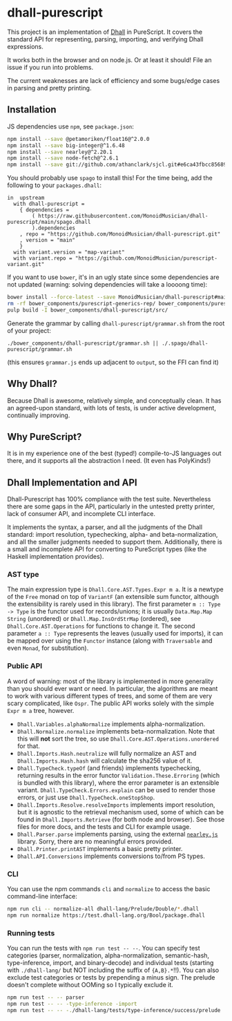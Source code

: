 # dhall-purescript
This project is an implementation of [Dhall](https://github.com/dhall-lang/dhall-lang) in PureScript. It covers the standard API for representing, parsing, importing, and verifying Dhall expressions.

It works both in the browser and on node.js. Or at least it should! File an issue if you run into problems.

The current weaknesses are lack of efficiency and some bugs/edge cases in parsing and pretty printing.

## Installation
JS dependencies use `npm`, see `package.json`:
```sh
npm install --save @petamoriken/float16@^2.0.0
npm install --save big-integer@^1.6.48
npm install --save nearley@^2.20.1
npm install --save node-fetch@^2.6.1
npm install --save git://github.com/athanclark/sjcl.git#e6ca43fbcc85689f9e6b212cc88b85a53295a459
```

You should probably use `spago` to install this! For the time being, add the following to your `packages.dhall`:
```dhall
in  upstream
  with dhall-purescript =
    { dependencies =
        ( https://raw.githubusercontent.com/MonoidMusician/dhall-purescript/main/spago.dhall
        ).dependencies
    , repo = "https://github.com/MonoidMusician/dhall-purescript.git"
    , version = "main"
    }
  with variant.version = "map-variant"
  with variant.repo = "https://github.com/MonoidMusician/purescript-variant.git"
```

If you want to use `bower`, it's in an ugly state since some dependencies are not updated (warning: solving dependencies will take a loooong time):
```sh
bower install --force-latest --save MonoidMusician/dhall-purescript#main
rm -rf bower_components/purescript-generics-rep/ bower_components/purescript-proxy/
pulp build -I bower_components/dhall-purescript/src/
```

Generate the grammar by calling `dhall-purescript/grammar.sh` from the root of your project:
```
./bower_components/dhall-purescript/grammar.sh || ./.spago/dhall-purescript/grammar.sh
```
(this ensures `grammar.js` ends up adjacent to `output`, so the FFI can find it)

## Why Dhall?
Because Dhall is awesome, relatively simple, and conceptually clean. It has an agreed-upon standard, with lots of tests, is under active development, continually improving.

## Why PureScript?
It is in my experience one of the best (typed!) compile-to-JS languages out there, and it supports all the abstraction I need. (It even has PolyKinds!)

## Dhall Implementation and API
Dhall-Purescript has 100% compliance with the test suite. Nevertheless there are some gaps in the API, particularly in the untested pretty printer, lack of consumer API, and incomplete CLI interface.

It implements the syntax, a parser, and all the judgments of the Dhall standard: import resolution, typechecking, alpha- and beta-normalization, and all the smaller judgments needed to support them. Additionally, there is a small and incomplete API for converting to PureScript types (like the Haskell implementation provides).

### AST type

The main expression type is `Dhall.Core.AST.Types.Expr m a`. It is a newtype of the `Free` monad on top of `VariantF` (an extensible sum functor, although the extensibility is rarely used in this library). The first parameter `m :: Type -> Type` is the functor used for records/unions; it is usually `Data.Map.Map String` (unordered) or `Dhall.Map.InsOrdStrMap` (ordered), see `Dhall.Core.AST.Operations` for functions to change it. The second parameter `a :: Type` represents the leaves (usually used for imports), it can be mapped over using the `Functor` instance (along with `Traversable` and even `Monad`, for substitution).

### Public API

A word of warning: most of the library is implemented in more generality than you should ever want or need. In particular, the algorithms are meant to work with various different types of trees, and some of them are very scary complicated, like `Ospr`. The public API works solely with the simple `Expr m a` tree, however.

- `Dhall.Variables.alphaNormalize` implements alpha-normalization.
- `Dhall.Normalize.normalize` implements beta-normalization. Note that this will **not** sort the tree, so use `Dhall.Core.AST.Operations.unordered` for that.
- `Dhall.Imports.Hash.neutralize` will fully normalize an AST and `Dhall.Imports.Hash.hash` will calculate the sha256 value of it.
- `Dhall.TypeCheck.typeOf` (and friends) implements typechecking, returning results in the error functor `Validation.These.Erroring` (which is bundled with this library), where the error parameter is an extensible variant. `Dhall.TypeCheck.Errors.explain` can be used to render those errors, or just use `Dhall.TypeCheck.oneStopShop`.
- `Dhall.Imports.Resolve.resolveImports` implements import resolution, but it is agnostic to the retrieval mechanism used, some of which can be found in `Dhall.Imports.Retrieve` (for both node and browser). See those files for more docs, and the tests and CLI for example usage.
- `Dhall.Parser.parse` implements parsing, using the external [`nearley.js`](https://nearley.js.org/) library. Sorry, there are no meaningful errors provided.
- `Dhall.Printer.printAST` implements a basic pretty printer.
- `Dhall.API.Conversions` implements conversions to/from PS types.

### CLI
You can use the npm commands `cli` and `normalize` to access the basic command-line interface:
```sh
npm run cli -- normalize-all dhall-lang/Prelude/Double/*.dhall
npm run normalize https://test.dhall-lang.org/Bool/package.dhall
```

### Running tests
You can run the tests with `npm run test -- --`. You can specify test categories (parser, normalization, alpha-normalization, semantic-hash, type-inference, import, and binary-decode) and individual tests (starting with `./dhall-lang/` but NOT including the suffix of `{A,B}.*`!!). You can also exclude test categories or tests by prepending a minus sign. The prelude doesn't complete without OOMing so I typically exclude it.
```sh
npm run test -- -- parser
npm run test -- -- -type-inference -import
npm run test -- -- -./dhall-lang/tests/type-inference/success/prelude
```
